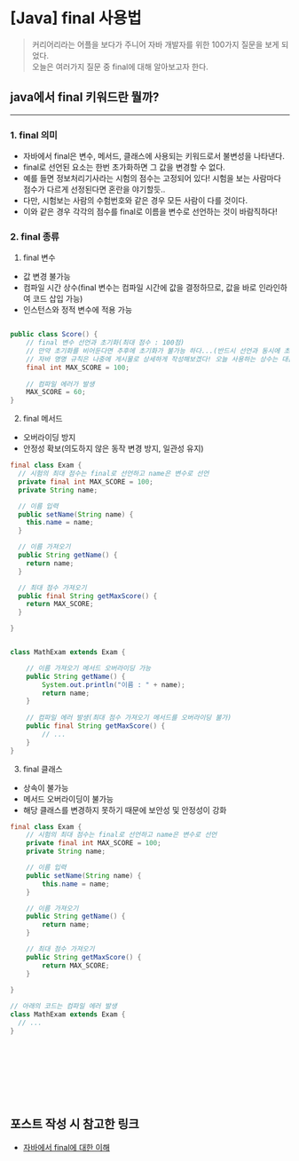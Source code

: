 # [Java] final 사용법

> 커리어리라는 어플을 보다가 주니어 자바 개발자를 위한 100가지 질문을 보게 되었다.  
> 오늘은 여러가지 질문 중 final에 대해 알아보고자 한다.  

## java에서 final 키워드란 뭘까?
***

### 1. final 의미
- 자바에서 final은 변수, 메서드, 클래스에 사용되는 키워드로서 불변성을 나타낸다.
- final로 선언된 요소는 한번 초가화하면 그 값을 변경할 수 없다.
- 예를 들면 정보처리기사라는 시험의 점수는 고정되어 있다! 시험을 보는 사람마다 점수가 다르게 선정된다면 혼란을 야기할듯..
- 다만, 시험보는 사람의 수험번호와 같은 경우 모든 사람이 다를 것이다.
- 이와 같은 경우 각각의 점수를 final로 이름을 변수로 선언하는 것이 바람직하다!

### 2. final 종류
 1. final 변수
 - 값 변경 불가능
 - 컴파일 시간 상수(final 변수는 컴파일 시간에 값을 결정하므로, 값을 바로 인라인하여 코드 삽입 가능)
 - 인스턴스와 정적 변수에 적용 가능
~~~java

public class Score() {
    // final 변수 선언과 초기화(최대 점수 : 100점)
    // 만약 초기화를 비어둔다면 추후에 초기화가 불가능 하다...(반드시 선언과 동시에 초기화 해주자!!)
    // 자바 명명 규칙은 나중에 게시물로 상세하게 작성해보겠다! 오늘 사용하는 상수는 대문자로! 단어와 단어 사이는 언더바를 이용한다!
    final int MAX_SCORE = 100;
  
    // 컴파일 에러가 발생
    MAX_SCORE = 60;
}
~~~
 2. final 메서드
 - 오버라이딩 방지
 - 안정성 확보(의도하지 않은 동작 변경 방지, 일관성 유지)
~~~java
final class Exam {
  // 시험의 최대 점수는 final로 선언하고 name은 변수로 선언
  private final int MAX_SCORE = 100;
  private String name;

  // 이름 입력
  public setName(String name) {
    this.name = name;
  }

  // 이름 가져오기
  public String getName() {
    return name;
  }

  // 최대 점수 가져오기
  public final String getMaxScore() {
    return MAX_SCORE;
  }

}


class MathExam extends Exam {

    // 이름 가져오기 메서드 오버라이딩 가능
    public String getName() {
        System.out.println("이름 : " + name);
        return name;
    }
  
    // 컴파일 에러 발생(최대 점수 가져오기 메서드를 오버라이딩 불가)
    public final String getMaxScore() {
        // ...
    }
}
~~~
 3. final 클래스
 - 상속이 불가능
 - 메서드 오버라이딩이 불가능
 - 해당 클래스를 변경하지 못하기 때문에 보안성 및 안정성이 강화
~~~java
final class Exam {
    // 시험의 최대 점수는 final로 선언하고 name은 변수로 선언
    private final int MAX_SCORE = 100;
    private String name;

    // 이름 입력
    public setName(String name) {
        this.name = name;
    }

    // 이름 가져오기
    public String getName() {
        return name;
    }

    // 최대 점수 가져오기
    public String getMaxScore() {
        return MAX_SCORE;
    }
    
}

// 아래의 코드는 컴파일 에러 발생
class MathExam extends Exam {
  // ...
}
~~~

<div style="height: 100px;"></div>

## 포스트 작성 시 참고한 링크
- [자바에서 final에 대한 이해](https://advenoh.tistory.com/13)

